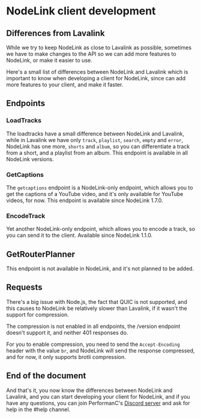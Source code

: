 # NodeLink client development

## Differences from Lavalink

While we try to keep NodeLink as close to Lavalink as possible, sometimes we have to make changes to the API so we can add more features to NodeLink, or make it easier to use.

Here's a small list of differences between NodeLink and Lavalink which is important to know when developing a client for NodeLink, since can add more features to your client, and make it faster.

## Endpoints

### LoadTracks

The loadtracks have a small difference between NodeLink and Lavalink, while in Lavalink we have only `track`, `playlist`, `search`, `empty` and `error`, NodeLink has one more, `shorts` and `album`, so you can differentiate a track from a short, and a playlist from an album. This endpoint is available in all NodeLink versions.

### GetCaptions

The `getcaptions` endpoint is a NodeLink-only endpoint, which allows you to get the captions of a YouTube video, and it's only available for YouTube videos, for now. This endpoint is available since NodeLink 1.7.0.

### EncodeTrack

Yet another NodeLink-only endpoint, which allows you to encode a track, so you can send it to the client. Available since NodeLink 1.1.0.

## GetRouterPlanner

This endpoint is not available in NodeLink, and it's not planned to be added.

## Requests

There's a big issue with Node.js, the fact that QUIC is not supported, and this causes to NodeLink be relatively slower than Lavalink, if it wasn't the support for compression.

The compression is not enabled in all endpoints, the /version endpoint doesn't support it, and neither 401 responses do.

For you to enable compression, you need to send the `Accept-Encoding` header with the value `br`, and NodeLink will send the response compressed, and for now, it only supports brotli compression.

## End of the document

And that's it, you now know the differences between NodeLink and Lavalink, and you can start developing your client for NodeLink, and if you have any questions, you can join PerformanC's [Discord server](https://discord.gg/uPveNfTuCJ) and ask for help in the #help channel.
